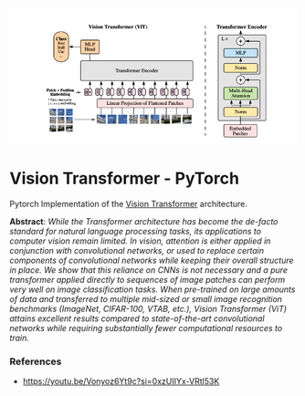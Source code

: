 ![Vision Transformer](./images/vit.png)

# Vision Transformer - PyTorch

Pytorch Implementation of the [Vision Transformer](https://arxiv.org/abs/2010.11929v2) architecture. 

**Abstract**: *While the Transformer architecture has become the de-facto standard for natural language processing tasks, its applications to computer vision remain limited. In vision, attention is either applied in conjunction with convolutional networks, or used to replace certain components of convolutional networks while keeping their overall structure in place. We show that this reliance on CNNs is not necessary and a pure transformer applied directly to sequences of image patches can perform very well on image classification tasks. When pre-trained on large amounts of data and transferred to multiple mid-sized or small image recognition benchmarks (ImageNet, CIFAR-100, VTAB, etc.), Vision Transformer (ViT) attains excellent results compared to state-of-the-art convolutional networks while requiring substantially fewer computational resources to train.*

### References
- https://youtu.be/Vonyoz6Yt9c?si=0xzUIIYx-VRtl53K

